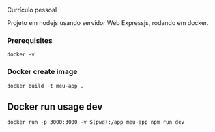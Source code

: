 Currículo pessoal

Projeto em nodejs usando servidor Web Expressjs, rodando em docker.

### Prerequisites

```
docker -v
```

### Docker create image

```
docker build -t meu-app .
```


## Docker run usage dev
```
docker run -p 3000:3000 -v $(pwd):/app meu-app npm run dev
```
